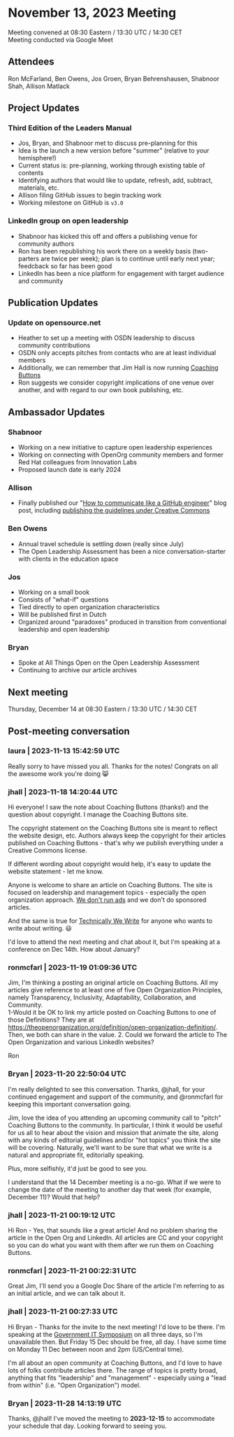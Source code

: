 # November 13, 2023 Meeting
Meeting convened at 08:30 Eastern / 13:30 UTC / 14:30 CET  
Meeting conducted via Google Meet

## Attendees
Ron McFarland, Ben Owens, Jos Groen, Bryan Behrenshausen, Shabnoor Shah, Allison Matlack

## Project Updates

### Third Edition of the Leaders Manual
- Jos, Bryan, and Shabnoor met to discuss pre-planning for this
- Idea is the launch a new version before "summer" (relative to your hemisphere!)
- Current status is: pre-planning, working through existing table of contents
- Identifying authors that would like to update, refresh, add, subtract, materials, etc.
- Allison filing GitHub issues to begin tracking work
- Working milestone on GitHub is `v3.0`

### LinkedIn group on open leadership

- Shabnoor has kicked this off and offers a publishing venue for community authors
- Ron has been republishing his work there on a weekly basis (two-parters are twice per week); plan is to continue until early next year; feedcback so far has been good
- LinkedIn has been a nice platform for engagement with target audience and community

## Publication Updates

### Update on opensource.net

- Heather to set up a meeting with OSDN leadership to discuss community contributions
- OSDN only accepts pitches from contacts who are at least individual members
- Additionally, we can remember that Jim Hall is now running [Coaching Buttons]( https://coachingbuttons.com/)
- Ron suggests we consider copyright implications of one venue over another, and with regard to our own book publishing, etc.

## Ambassador Updates

### Shabnoor
- Working on a new initiative to capture open leadership experiences 
- Working on connecting with OpenOrg community members and former Red Hat colleagues from Innovation Labs
- Proposed launch date is early 2024

### Allison
- Finally published our "[How to communicate like a GitHub engineer](https://github.blog/2023-10-04-how-to-communicate-like-a-github-engineer-our-principles-practices-and-tools/)" blog post, including [publishing the guidelines under Creative Commons](https://github.com/github/how-engineering-communicates)

### Ben Owens
- Annual travel schedule is settling down (really since July)
- The Open Leadership Assessment has been a nice conversation-starter with clients in the education space

### Jos
- Working on a small book
- Consists of "what-if" questions
- Tied directly to open organization characteristics
- Will be published first in Dutch
- Organized around "paradoxes" produced in transition from conventional leadership and open leadership

### Bryan
- Spoke at All Things Open on the Open Leadership Assessment
- Continuing to archive our article archives


## Next meeting
Thursday, December 14 at 08:30 Eastern / 13:30 UTC / 14:30 CET

## Post-meeting conversation

### laura | 2023-11-13 15:42:59 UTC

Really sorry to have missed you all. Thanks for the notes! Congrats on all the awesome work you're doing :smile_cat:

### jhall | 2023-11-18 14:20:44 UTC

Hi everyone! I saw the note about Coaching Buttons (thanks!) and the question about copyright. I manage the Coaching Buttons site.

The copyright statement on the Coaching Buttons site is meant to reflect the website design, etc. Authors always keep the copyright for their articles published on Coaching Buttons - that's why we publish everything under a Creative Commons license.

If different wording about copyright would help, it's easy to update the website statement - let me know.

Anyone is welcome to share an article on Coaching Buttons. The site is focused on leadership and management topics - especially the open organization approach. [We don't run ads](https://coachingbuttons.com/advertising) and we don't do sponsored articles.

And the same is true for [Technically We Write](https://technicallywewrite.com/) for anyone who wants to write about writing. :smiley: 

I'd love to attend the next meeting and chat about it, but I'm speaking at a conference on Dec 14th. How about January?

### ronmcfarl | 2023-11-19 01:09:36 UTC

Jim,
I'm thinking a posting an original article on Coaching Buttons.  All my articles give reference to at least one of five Open Organization Principles, namely Transparency, Inclusivity, Adaptability, Collaboration, and Community.  
1-Would it be OK to link my article posted on Coaching Buttons to one of those Definitions?  They are at https://theopenorganization.org/definition/open-organization-definition/.  Then, we both can share in the value.
2.  Could we forward the article to The Open Organization and various LinkedIn websites?

Ron

### Bryan | 2023-11-20 22:50:04 UTC

I'm really delighted to see this conversation. Thanks, @jhall, for your continued engagement and support of the community, and @ronmcfarl for keeping this important conversation going.

Jim, love the idea of you attending an upcoming community call to "pitch" Coaching Buttons to the community. In particular, I think it would be useful for us all to hear about the vision and mission that animate the site, along with any kinds of editorial guidelines and/or "hot topics" you think the site will be covering. Naturally, we'll want to be sure that what we write is a natural and appropriate fit, editorially speaking.

Plus, more selfishly, it'd just be good to see you.

I understand that the 14 December meeting is a no-go. What if we were to change the date of the meeting to another day that week (for example, December 11)? Would that help?

### jhall | 2023-11-21 00:19:12 UTC

Hi Ron - Yes, that sounds like a great article! And no problem sharing the article in the Open Org and LinkedIn. All articles are CC and your copyright so you can do what you want with them after we run them on Coaching Buttons.

### ronmcfarl | 2023-11-21 00:22:31 UTC

Great Jim,
I'll send you a Google Doc Share of the article I'm referring to as an initial article, and we can talk about it.

### jhall | 2023-11-21 00:27:33 UTC

Hi Bryan - Thanks for the invite to the next meeting! I'd love to be there. I'm speaking at the [Government IT Symposium](https://fusionlp.org/govit-2023/) on all three days, so I'm unavailable then. But Friday 15 Dec should be free, all day. I have some time on Monday 11 Dec between noon and 2pm (US/Central time).

I'm all about an open community at Coaching Buttons, and I'd love to have lots of folks contribute articles there. The range of topics is pretty broad, anything that fits "leadership" and "management" - especially using a "lead from within" (i.e. "Open Organization") model.

### Bryan | 2023-11-28 14:13:19 UTC

Thanks, @jhall! I've moved the meeting to **2023-12-15** to accommodate your schedule that day. Looking forward to seeing you.
